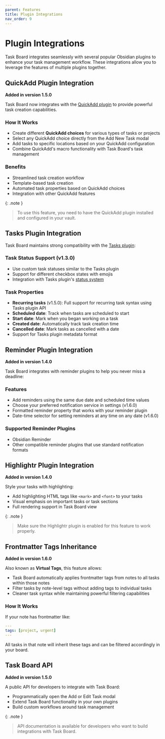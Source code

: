 ```yaml
---
parent: Features
title: Plugin Integrations
nav_order: 9
---
```


# Plugin Integrations

Task Board integrates seamlessly with several popular Obsidian plugins to enhance your task management workflow. These integrations allow you to leverage the features of multiple plugins together.

## QuickAdd Plugin Integration

**Added in version 1.5.0**

Task Board now integrates with the [QuickAdd plugin](https://github.com/chhoumann/quickadd) to provide powerful task creation capabilities.

### How It Works

- Create different **QuickAdd choices** for various types of tasks or projects
- Select any QuickAdd choice directly from the Add New Task modal
- Add tasks to specific locations based on your QuickAdd configuration
- Combine QuickAdd's macro functionality with Task Board's task management

### Benefits

- Streamlined task creation workflow
- Template-based task creation
- Automated task properties based on QuickAdd choices
- Integration with other QuickAdd features

{: .note }
> To use this feature, you need to have the QuickAdd plugin installed and configured in your vault.

## Tasks Plugin Integration

Task Board maintains strong compatibility with the [Tasks plugin](https://github.com/obsidian-tasks-group/obsidian-tasks):

### Task Status Support (v1.3.0)

- Use custom task statuses similar to the Tasks plugin
- Support for different checkbox states with emojis
- Integration with Tasks plugin's [status system](https://publish.obsidian.md/tasks/Getting+Started/Statuses/About+Statuses)

### Task Properties

- **Recurring tasks** (v1.5.0): Full support for recurring task syntax using Tasks plugin API
- **Scheduled date**: Track when tasks are scheduled to start
- **Start date**: Mark when you began working on a task
- **Created date**: Automatically track task creation time
- **Cancelled date**: Mark tasks as cancelled with a date
- Support for Tasks plugin metadata format

## Reminder Plugin Integration

**Added in version 1.4.0**

Task Board integrates with reminder plugins to help you never miss a deadline:

### Features

- Add reminders using the same due date and scheduled time values
- Choose your preferred notification service in settings (v1.6.0)
- Formatted reminder property that works with your reminder plugin
- Date-time selector for setting reminders at any time on any date (v1.6.0)

### Supported Reminder Plugins

- Obsidian Reminder
- Other compatible reminder plugins that use standard notification formats

## Highlightr Plugin Integration

**Added in version 1.4.0**

Style your tasks with highlighting:

- Add highlighting HTML tags like `<mark>` and `<font>` to your tasks
- Visual emphasis on important tasks or task sections
- Full rendering support in Task Board view

{: .note }
> Make sure the Highlightr plugin is enabled for this feature to work properly.

## Frontmatter Tags Inheritance

**Added in version 1.6.0**

Also known as **Virtual Tags**, this feature allows:

- Task Board automatically applies frontmatter tags from notes to all tasks within those notes
- Filter tasks by note-level tags without adding tags to individual tasks
- Cleaner task syntax while maintaining powerful filtering capabilities

### How It Works

If your note has frontmatter like:
```yaml
---
tags: [project, urgent]
---
```

All tasks in that note will inherit these tags and can be filtered accordingly in your board.

## Task Board API

**Added in version 1.5.0**

A public API for developers to integrate with Task Board:

- Programmatically open the Add or Edit Task modal
- Extend Task Board functionality in your own plugins
- Build custom workflows around task management

{: .note }
> API documentation is available for developers who want to build integrations with Task Board.
